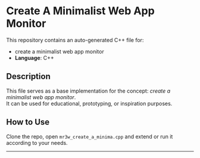 # Create A Minimalist Web App Monitor

This repository contains an auto-generated C++ file for:

- create a minimalist web app monitor
- **Language**: C++

## Description

This file serves as a base implementation for the concept: *create a minimalist web app monitor*.  
It can be used for educational, prototyping, or inspiration purposes.

## How to Use

Clone the repo, open `mr3w_create_a_minima.cpp` and extend or run it according to your needs.

---


